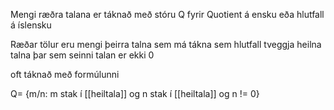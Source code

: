 Mengi ræðra talana er táknað með stóru Q fyrir Quotient á ensku eða hlutfall á íslensku

Ræðar tölur eru mengi þeirra talna sem má tákna sem hlutfall tveggja heilna talna þar sem seinni talan er ekki 0

oft táknað með formúlunni

Q= {m/n: m stak í [[heiltala]] og n stak í [[heiltala]] og n != 0} 